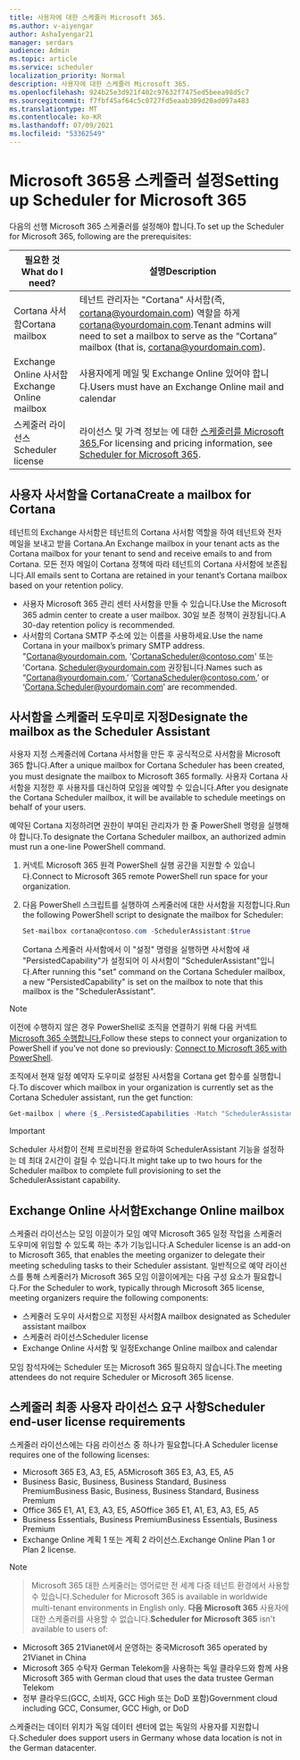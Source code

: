 ```yaml
---
title: 사용자에 대한 스케줄러 Microsoft 365.
ms.author: v-aiyengar
author: AshaIyengar21
manager: serdars
audience: Admin
ms.topic: article
ms.service: scheduler
localization_priority: Normal
description: 사용자에 대한 스케줄러 Microsoft 365.
ms.openlocfilehash: 924b25e3d921f402c97632f7475ed5beea98d5c7
ms.sourcegitcommit: f7fbf45af64c5c0727fd5eaab309d20ad097a483
ms.translationtype: MT
ms.contentlocale: ko-KR
ms.lasthandoff: 07/09/2021
ms.locfileid: "53362549"
---
```

# <a name="setting-up-scheduler-for-microsoft-365"></a><span data-ttu-id="c8be4-103">Microsoft 365용 스케줄러 설정</span><span class="sxs-lookup"><span data-stu-id="c8be4-103">Setting up Scheduler for Microsoft 365</span></span>


<span data-ttu-id="c8be4-104">다음의 선행 Microsoft 365 스케줄러를 설정해야 합니다.</span><span class="sxs-lookup"><span data-stu-id="c8be4-104">To set up the Scheduler for Microsoft 365, following are the prerequisites:</span></span>

| <span data-ttu-id="c8be4-105">필요한 것</span><span class="sxs-lookup"><span data-stu-id="c8be4-105">What do I need?</span></span> | <span data-ttu-id="c8be4-106">설명</span><span class="sxs-lookup"><span data-stu-id="c8be4-106">Description</span></span> |
|-------------------|-------------|
|<span data-ttu-id="c8be4-107">Cortana 사서함</span><span class="sxs-lookup"><span data-stu-id="c8be4-107">Cortana mailbox</span></span> |<span data-ttu-id="c8be4-108">테넌트 관리자는 "Cortana" 사서함(즉, cortana@yourdomain.com) 역할을 하게 cortana@yourdomain.com.</span><span class="sxs-lookup"><span data-stu-id="c8be4-108">Tenant admins will need to set a mailbox to serve as the “Cortana” mailbox (that is, cortana@yourdomain.com).</span></span>         |
|<span data-ttu-id="c8be4-109">Exchange Online 사서함</span><span class="sxs-lookup"><span data-stu-id="c8be4-109">Exchange Online mailbox</span></span> |<span data-ttu-id="c8be4-110">사용자에게 메일 및 Exchange Online 있어야 합니다.</span><span class="sxs-lookup"><span data-stu-id="c8be4-110">Users must have an Exchange Online mail and calendar</span></span>         |
|<span data-ttu-id="c8be4-111">스케줄러 라이선스</span><span class="sxs-lookup"><span data-stu-id="c8be4-111">Scheduler license</span></span> |<span data-ttu-id="c8be4-112">라이선스 및 가격 정보는 에 대한 [스케줄러를 Microsoft 365.](https://www.microsoft.com/en-us/microsoft-365/meeting-scheduler-pricing)</span><span class="sxs-lookup"><span data-stu-id="c8be4-112">For licensing and pricing information, see [Scheduler for Microsoft 365](https://www.microsoft.com/en-us/microsoft-365/meeting-scheduler-pricing).</span></span>        |

## <a name="create-a-mailbox-for-cortana"></a><span data-ttu-id="c8be4-113">사용자 사서함을 Cortana</span><span class="sxs-lookup"><span data-stu-id="c8be4-113">Create a mailbox for Cortana</span></span>

<span data-ttu-id="c8be4-114">테넌트의 Exchange 사서함은 테넌트의 Cortana 사서함 역할을 하여 테넌트와 전자 메일을 보내고 받을 Cortana.</span><span class="sxs-lookup"><span data-stu-id="c8be4-114">An Exchange mailbox in your tenant acts as the Cortana mailbox for your tenant to send and receive emails to and from Cortana.</span></span> <span data-ttu-id="c8be4-115">모든 전자 메일이 Cortana 정책에 따라 테넌트의 Cortana 사서함에 보존됩니다.</span><span class="sxs-lookup"><span data-stu-id="c8be4-115">All emails sent to Cortana are retained in your tenant’s Cortana mailbox based on your retention policy.</span></span>

- <span data-ttu-id="c8be4-116">사용자 Microsoft 365 관리 센터 사서함을 만들 수 있습니다.</span><span class="sxs-lookup"><span data-stu-id="c8be4-116">Use the Microsoft 365 admin center to create a user mailbox.</span></span> <span data-ttu-id="c8be4-117">30일 보존 정책이 권장됩니다.</span><span class="sxs-lookup"><span data-stu-id="c8be4-117">A 30-day retention policy is recommended.</span></span> 
- <span data-ttu-id="c8be4-118">사서함의 Cortana SMTP 주소에 있는 이름을 사용하세요.</span><span class="sxs-lookup"><span data-stu-id="c8be4-118">Use the name Cortana in your mailbox’s primary SMTP address.</span></span> <span data-ttu-id="c8be4-119">"Cortana@yourdomain.com, 'CortanaScheduler@contoso.com' 또는 'Cortana. Scheduler@yourdomain.com 권장됩니다.</span><span class="sxs-lookup"><span data-stu-id="c8be4-119">Names such as “Cortana@yourdomain.com,’ ‘CortanaScheduler@contoso.com,’ or ‘Cortana.Scheduler@yourdomain.com’ are recommended.</span></span>

## <a name="designate-the-mailbox-as-the-scheduler-assistant"></a><span data-ttu-id="c8be4-120">사서함을 스케줄러 도우미로 지정</span><span class="sxs-lookup"><span data-stu-id="c8be4-120">Designate the mailbox as the Scheduler Assistant</span></span>

<span data-ttu-id="c8be4-121">사용자 지정 스케줄러에 Cortana 사서함을 만든 후 공식적으로 사서함을 Microsoft 365 합니다.</span><span class="sxs-lookup"><span data-stu-id="c8be4-121">After a unique mailbox for Cortana Scheduler has been created, you must designate the mailbox to Microsoft 365 formally.</span></span> <span data-ttu-id="c8be4-122">사용자 Cortana 사서함을 지정한 후 사용자를 대신하여 모임을 예약할 수 있습니다.</span><span class="sxs-lookup"><span data-stu-id="c8be4-122">After you designate the Cortana Scheduler mailbox, it will be available to schedule meetings on behalf of your users.</span></span>

<span data-ttu-id="c8be4-123">예약된 Cortana 지정하려면 권한이 부여된 관리자가 한 줄 PowerShell 명령을 실행해야 합니다.</span><span class="sxs-lookup"><span data-stu-id="c8be4-123">To designate the Cortana Scheduler mailbox, an authorized admin must run a one-line PowerShell command.</span></span> 

1. <span data-ttu-id="c8be4-124">커넥트 Microsoft 365 원격 PowerShell 실행 공간을 지원할 수 있습니다.</span><span class="sxs-lookup"><span data-stu-id="c8be4-124">Connect to Microsoft 365 remote PowerShell run space for your organization.</span></span>

2. <span data-ttu-id="c8be4-125">다음 PowerShell 스크립트를 실행하여 스케줄러에 대한 사서함을 지정합니다.</span><span class="sxs-lookup"><span data-stu-id="c8be4-125">Run the following PowerShell script to designate the mailbox for Scheduler:</span></span>

    ```powershell
    Set-mailbox cortana@contoso.com -SchedulerAssistant:$true
    ```
    
    <span data-ttu-id="c8be4-126">Cortana 스케줄러 사서함에서 이 "설정" 명령을 실행하면 사서함에 새 "PersistedCapability"가 설정되어 이 사서함이 "SchedulerAssistant"입니다.</span><span class="sxs-lookup"><span data-stu-id="c8be4-126">After running this "set" command on the Cortana Scheduler mailbox, a new "PersistedCapability" is set on the mailbox to note that this mailbox is the "SchedulerAssistant".</span></span>

> [!NOTE]
> <span data-ttu-id="c8be4-127">이전에 수행하지 않은 경우 PowerShell로 조직을 연결하기 위해 다음 커넥트 [Microsoft 365 수행합니다.](../enterprise/connect-to-microsoft-365-powershell.md)</span><span class="sxs-lookup"><span data-stu-id="c8be4-127">Follow these steps to connect your organization to PowerShell if you’ve not done so previously: [Connect to Microsoft 365 with PowerShell](../enterprise/connect-to-microsoft-365-powershell.md).</span></span>

<span data-ttu-id="c8be4-128">조직에서 현재 일정 예약자 도우미로 설정된 사서함을 Cortana get 함수를 실행합니다.</span><span class="sxs-lookup"><span data-stu-id="c8be4-128">To discover which mailbox in your organization is currently set as the Cortana Scheduler assistant, run the get function:</span></span>

```powershell
Get-mailbox | where {$_.PersistedCapabilities -Match "SchedulerAssistant"}
```

> [!IMPORTANT]
> <span data-ttu-id="c8be4-129">Scheduler 사서함이 전체 프로비전을 완료하여 SchedulerAssistant 기능을 설정하는 데 최대 2시간이 걸릴 수 있습니다.</span><span class="sxs-lookup"><span data-stu-id="c8be4-129">It might take up to two hours for the Scheduler mailbox to complete full provisioning to set the SchedulerAssistant capability.</span></span>

## <a name="exchange-online-mailbox"></a><span data-ttu-id="c8be4-130">Exchange Online 사서함</span><span class="sxs-lookup"><span data-stu-id="c8be4-130">Exchange Online mailbox</span></span>
<span data-ttu-id="c8be4-131">스케줄러 라이선스는 모임 이끌이가 모임 예약 Microsoft 365 일정 작업을 스케줄러 도우미에 위임할 수 있도록 하는 추가 기능입니다.</span><span class="sxs-lookup"><span data-stu-id="c8be4-131">A Scheduler license is an add-on to Microsoft 365, that enables the meeting organizer to delegate their meeting scheduling tasks to their Scheduler assistant.</span></span> <span data-ttu-id="c8be4-132">일반적으로 예약 라이선스를 통해 스케줄러가 Microsoft 365 모임 이끌이에게는 다음 구성 요소가 필요합니다.</span><span class="sxs-lookup"><span data-stu-id="c8be4-132">For the Scheduler to work, typically through Microsoft 365 license, meeting organizers require the following components:</span></span>

- <span data-ttu-id="c8be4-133">스케줄러 도우미 사서함으로 지정된 사서함</span><span class="sxs-lookup"><span data-stu-id="c8be4-133">A mailbox designated as Scheduler assistant mailbox</span></span>
- <span data-ttu-id="c8be4-134">스케줄러 라이선스</span><span class="sxs-lookup"><span data-stu-id="c8be4-134">Scheduler license</span></span>
- <span data-ttu-id="c8be4-135">Exchange Online 사서함 및 일정</span><span class="sxs-lookup"><span data-stu-id="c8be4-135">Exchange Online mailbox and calendar</span></span>

<span data-ttu-id="c8be4-136">모임 참석자에는 Scheduler 또는 Microsoft 365 필요하지 않습니다.</span><span class="sxs-lookup"><span data-stu-id="c8be4-136">The meeting attendees do not require Scheduler or Microsoft 365 license.</span></span>

## <a name="scheduler-end-user-license-requirements"></a><span data-ttu-id="c8be4-137">스케줄러 최종 사용자 라이선스 요구 사항</span><span class="sxs-lookup"><span data-stu-id="c8be4-137">Scheduler end-user license requirements</span></span>

<span data-ttu-id="c8be4-138">스케줄러 라이선스에는 다음 라이선스 중 하나가 필요합니다.</span><span class="sxs-lookup"><span data-stu-id="c8be4-138">A Scheduler license requires one of the following licenses:</span></span>

- <span data-ttu-id="c8be4-139">Microsoft 365 E3, A3, E5, A5</span><span class="sxs-lookup"><span data-stu-id="c8be4-139">Microsoft 365 E3, A3, E5, A5</span></span>
- <span data-ttu-id="c8be4-140">Business Basic, Business, Business Standard, Business Premium</span><span class="sxs-lookup"><span data-stu-id="c8be4-140">Business Basic, Business, Business Standard, Business Premium</span></span>
- <span data-ttu-id="c8be4-141">Office 365 E1, A1, E3, A3, E5, A5</span><span class="sxs-lookup"><span data-stu-id="c8be4-141">Office 365 E1, A1, E3, A3, E5, A5</span></span>
- <span data-ttu-id="c8be4-142">Business Essentials, Business Premium</span><span class="sxs-lookup"><span data-stu-id="c8be4-142">Business Essentials, Business Premium</span></span>
- <span data-ttu-id="c8be4-143">Exchange Online 계획 1 또는 계획 2 라이선스.</span><span class="sxs-lookup"><span data-stu-id="c8be4-143">Exchange Online Plan 1 or Plan 2 license.</span></span> 

> [!Note]

> <span data-ttu-id="c8be4-144">Microsoft 365 대한 스케줄러는 영어로만 전 세계 다중 테넌트 환경에서 사용할 수 있습니다.</span><span class="sxs-lookup"><span data-stu-id="c8be4-144">Scheduler for Microsoft 365 is available in worldwide multi-tenant environments in English only.</span></span> <span data-ttu-id="c8be4-145">**다음 Microsoft 365** 사용자에 대한 스케줄러를 사용할 수 없습니다.</span><span class="sxs-lookup"><span data-stu-id="c8be4-145">**Scheduler for Microsoft 365** isn't available to users of:</span></span>

- <span data-ttu-id="c8be4-146">Microsoft 365 21Vianet에서 운영하는 중국</span><span class="sxs-lookup"><span data-stu-id="c8be4-146">Microsoft 365 operated by 21Vianet in China</span></span>
- <span data-ttu-id="c8be4-147">Microsoft 365 수탁자 German Telekom을 사용하는 독일 클라우드와 함께 사용</span><span class="sxs-lookup"><span data-stu-id="c8be4-147">Microsoft 365 with German cloud that uses the data trustee German Telekom</span></span>
- <span data-ttu-id="c8be4-148">정부 클라우드(GCC, 소비자, GCC High 또는 DoD 포함)</span><span class="sxs-lookup"><span data-stu-id="c8be4-148">Government cloud including GCC, Consumer, GCC High, or DoD</span></span>

<span data-ttu-id="c8be4-149">스케줄러는 데이터 위치가 독일 데이터 센터에 없는 독일의 사용자를 지원합니다.</span><span class="sxs-lookup"><span data-stu-id="c8be4-149">Scheduler does support users in Germany whose data location is not in the German datacenter.</span></span>
